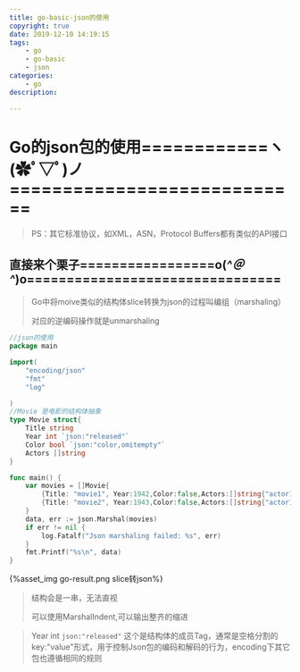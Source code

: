```yaml
---
title: go-basic-json的使用
copyright: true
date: 2019-12-10 14:19:15
tags:
	- go
	- go-basic
	- json
categories:
	- go
description:

---
```


# Go的json包的使用============ヽ(✿ﾟ▽ﾟ)ノ============================

>PS：其它标准协议，如XML，ASN，Protocol Buffers都有类似的API接口

<!--more-->

## 直接来个栗子=================o(*^＠^*)o================================

>Go中将moive类似的结构体slice转换为json的过程叫编组（marshaling）
>
>对应的逆编码操作就是unmarshaling

```go
//json的使用
package main

import(
	"encoding/json"
	"fmt"
	"log"

)
//Movie 是电影的结构体抽象
type Movie struct{
	Title string
	Year int `json:"released"`
	Color bool `json:"color,omitempty"`
	Actors []string
}

func main() {
	var movies = []Movie{
		{Title: "movie1", Year:1942,Color:false,Actors:[]string{"actor1", "actor2"}},
		{Title: "movie2", Year:1943,Color:false,Actors:[]string{"actor1", "actor2"}},
	}	
	data, err := json.Marshal(movies)
	if err != nil {
		log.Fatalf("Json marshaling failed: %s", err)	
	}
	fmt.Printf("%s\n", data)
}
```

{%asset_img go-result.png slice转json%}

>结构会是一串，无法直视
>
>可以使用MarshalIndent,可以输出整齐的缩进

>Year int `json:"released"`  这个是结构体的成员Tag，通常是空格分割的key:"value"形式，用于控制Json包的编码和解码的行为，encoding下其它包也遵循相同的规则